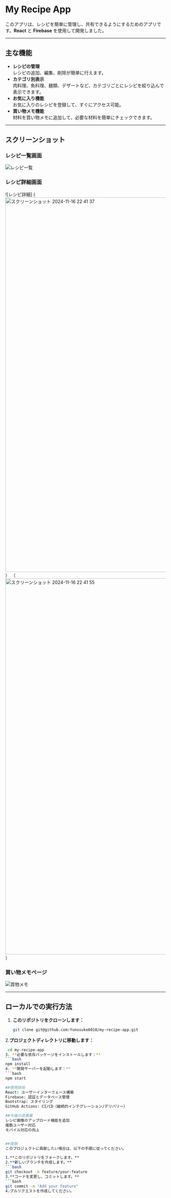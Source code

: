 # My Recipe App

このアプリは、レシピを簡単に管理し、共有できるようにするためのアプリです。**React** と **Firebase** を使用して開発しました。

---

## 主な機能

- **レシピの管理**  
  レシピの追加、編集、削除が簡単に行えます。
- **カテゴリ別表示**  
  肉料理、魚料理、麺類、デザートなど、カテゴリごとにレシピを絞り込んで表示できます。
- **お気に入り機能**  
  お気に入りのレシピを登録して、すぐにアクセス可能。
- **買い物メモ機能**  
  材料を買い物メモに追加して、必要な材料を簡単にチェックできます。

---

## スクリーンショット

### レシピ一覧画面
![レシピ一覧](<img width="1184" alt="スクリーンショット 2024-11-16 22 41 01" src="https://github.com/user-attachments/assets/b6c1b163-3154-4448-9423-62c27646eba4">
)

### レシピ詳細画面
![レシピ詳細]
(<img width="1173" alt="スクリーンショット 2024-11-16 22 41 37" src="https://github.com/user-attachments/assets/9f6c4fec-5065-41ec-adbd-8a17eca53201">）
（<img width="1178" alt="スクリーンショット 2024-11-16 22 41 55" src="https://github.com/user-attachments/assets/4b6e5150-3f41-4fa4-a6e2-0e8ae11fc987">）

### 買い物メモページ
![買物メモ](<img width="1171" alt="スクリーンショット 2024-11-16 22 42 34" src="https://github.com/user-attachments/assets/0f7808eb-62bc-463a-b2c8-c21a14fd5bbd">
)


---

## ローカルでの実行方法

1. **このリポジトリをクローンします：**
   ```bash
   git clone git@github.com:Yunosuke6018/my-recipe-app.git
2.**プロジェクトディレクトリに移動します：**
   ```bash
    cd my-recipe-app
3. **必要な依存パッケージをインストールします：**
  ```bash
  npm install
4. **開発サーバーを起動します：**
  ```bash
  npm start

##使用技術
React: ユーザーインターフェース構築
Firebase: 認証とデータベース管理
Bootstrap: スタイリング
GitHub Actions: CI/CD（継続的インテグレーション/デリバリー）

##今後の改善案
レシピ画像のアップロード機能を追加
複数ユーザー対応
モバイル対応の向上


##貢献
  このプロジェクトに貢献したい場合は、以下の手順に従ってください。

1.**このリポジトリをフォークします。**
2.**新しいブランチを作成します。**
  ```bash
  git checkout -b feature/your-feature
3.**コードを変更し、コミットします。**
  ```bash
  git commit -m "Add your feature"
4.プルリクエストを作成してください。

